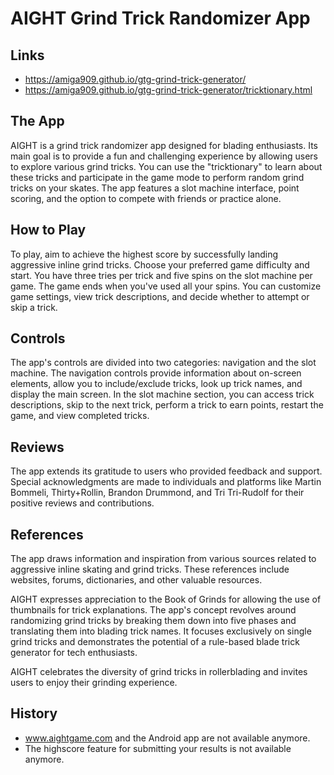# AIGHT Grind Trick Randomizer App  
## Links
- https://amiga909.github.io/gtg-grind-trick-generator/ 
- https://amiga909.github.io/gtg-grind-trick-generator/tricktionary.html

## The App
AIGHT is a grind trick randomizer app designed for blading enthusiasts. Its main goal is to provide a fun and challenging experience by allowing users to explore various grind tricks. You can use the "tricktionary" to learn about these tricks and participate in the game mode to perform random grind tricks on your skates. The app features a slot machine interface, point scoring, and the option to compete with friends or practice alone.

## How to Play
To play, aim to achieve the highest score by successfully landing aggressive inline grind tricks. Choose your preferred game difficulty and start. You have three tries per trick and five spins on the slot machine per game. The game ends when you've used all your spins. You can customize game settings, view trick descriptions, and decide whether to attempt or skip a trick.

## Controls
The app's controls are divided into two categories: navigation and the slot machine. The navigation controls provide information about on-screen elements, allow you to include/exclude tricks, look up trick names, and display the main screen. In the slot machine section, you can access trick descriptions, skip to the next trick, perform a trick to earn points, restart the game, and view completed tricks.

## Reviews
The app extends its gratitude to users who provided feedback and support. Special acknowledgments are made to individuals and platforms like Martin Bommeli, Thirty+Rollin, Brandon Drummond, and Tri Tri-Rudolf for their positive reviews and contributions.

## References
The app draws information and inspiration from various sources related to aggressive inline skating and grind tricks. These references include websites, forums, dictionaries, and other valuable resources.

AIGHT expresses appreciation to the Book of Grinds for allowing the use of thumbnails for trick explanations. The app's concept revolves around randomizing grind tricks by breaking them down into five phases and translating them into blading trick names. It focuses exclusively on single grind tricks and demonstrates the potential of a rule-based blade trick generator for tech enthusiasts.

AIGHT celebrates the diversity of grind tricks in rollerblading and invites users to enjoy their grinding experience.


## History
- www.aightgame.com and the Android app are not available anymore.
- The highscore feature for submitting your results is not available anymore.